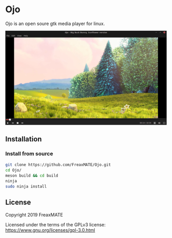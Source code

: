 # Ojo

Ojo is an open soure gtk media player for linux.

![Ojo](/data/OjoScreenshot.png)

## Installation
### Install from source
```bash
git clone https://github.com/FreaxMATE/Ojo.git
cd Ojo/
meson build && cd build
ninja
sudo ninja install
```

## License

Copyright 2019 FreaxMATE

Licensed under the terms of the GPLv3 license: https://www.gnu.org/licenses/gpl-3.0.html


